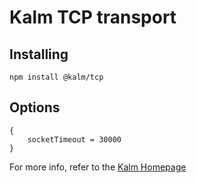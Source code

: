 # Kalm TCP transport

## Installing

`npm install @kalm/tcp`

## Options

```
{
    socketTimeout = 30000
}
```

For more info, refer to the [Kalm Homepage](https://github.com/kalm/kalm.js) 